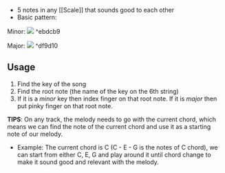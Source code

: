 - 5 notes in any [[Scale]] that sounds good to each other
- Basic pattern: 

Minor:
![](https://i.imgur.com/lHSEMo0.png) ^ebdcb9

Major:
![](https://i.imgur.com/LwLCNFF.png) ^df9d10

## Usage
1. Find the key of the song
2. Find the root note (the name of the key on the 6th string)
3. If it is a *minor* key then index finger on that root note. If it is *major* then put pinky finger on that root note.

**TIPS**: On any track, the melody needs to go with the current chord, which means we can find the note of the current chord and use it as a starting note of our melody.
- Example: The current chord is C (C - E - G is the notes of C chord), we can start from either C, E, G and play around it until chord change to make it sound good and relevant with the melody.